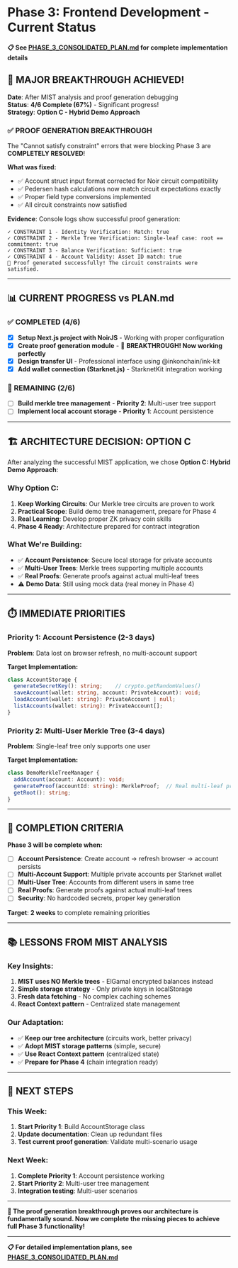# Phase 3: Frontend Development - Current Status

**📋 See [PHASE_3_CONSOLIDATED_PLAN.md](./PHASE_3_CONSOLIDATED_PLAN.md) for complete implementation details**

## 🎉 **MAJOR BREAKTHROUGH ACHIEVED!**

**Date**: After MIST analysis and proof generation debugging  
**Status**: **4/6 Complete (67%)** - Significant progress!  
**Strategy**: **Option C - Hybrid Demo Approach**  

### **✅ PROOF GENERATION BREAKTHROUGH**
The "Cannot satisfy constraint" errors that were blocking Phase 3 are **COMPLETELY RESOLVED**! 

**What was fixed:**
- ✅ Account struct input format corrected for Noir circuit compatibility
- ✅ Pedersen hash calculations now match circuit expectations exactly  
- ✅ Proper field type conversions implemented
- ✅ All circuit constraints now satisfied

**Evidence**: Console logs show successful proof generation:
```
✓ CONSTRAINT 1 - Identity Verification: Match: true
✓ CONSTRAINT 2 - Merkle Tree Verification: Single-leaf case: root == commitment: true  
✓ CONSTRAINT 3 - Balance Verification: Sufficient: true
✓ CONSTRAINT 4 - Account Validity: Asset ID match: true
🎉 Proof generated successfully! The circuit constraints were satisfied.
```

---

## 📊 **CURRENT PROGRESS vs PLAN.md**

### **✅ COMPLETED (4/6)**
- [x] **Setup Next.js project with NoirJS** - Working with proper configuration
- [x] **Create proof generation module** - 🎉 **BREAKTHROUGH! Now working perfectly**
- [x] **Design transfer UI** - Professional interface using @inkonchain/ink-kit
- [x] **Add wallet connection (Starknet.js)** - StarknetKit integration working

### **🔄 REMAINING (2/6)**  
- [ ] **Build merkle tree management** - **Priority 2**: Multi-user tree support
- [ ] **Implement local account storage** - **Priority 1**: Account persistence

---

## 🏗️ **ARCHITECTURE DECISION: OPTION C**

After analyzing the successful MIST application, we chose **Option C: Hybrid Demo Approach**:

### **Why Option C:**
1. **Keep Working Circuits**: Our Merkle tree circuits are proven to work
2. **Practical Scope**: Build demo tree management, prepare for Phase 4  
3. **Real Learning**: Develop proper ZK privacy coin skills
4. **Phase 4 Ready**: Architecture prepared for contract integration

### **What We're Building:**
- ✅ **Account Persistence**: Secure local storage for private accounts
- ✅ **Multi-User Trees**: Merkle trees supporting multiple accounts  
- ✅ **Real Proofs**: Generate proofs against actual multi-leaf trees
- ⚠️ **Demo Data**: Still using mock data (real money in Phase 4)

---

## ⏱️ **IMMEDIATE PRIORITIES**

### **Priority 1: Account Persistence (2-3 days)**
**Problem**: Data lost on browser refresh, no multi-account support

**Target Implementation:**
```typescript
class AccountStorage {
  generateSecretKey(): string;    // crypto.getRandomValues()
  saveAccount(wallet: string, account: PrivateAccount): void;
  loadAccount(wallet: string): PrivateAccount | null;
  listAccounts(wallet: string): PrivateAccount[];
}
```

### **Priority 2: Multi-User Merkle Tree (3-4 days)**  
**Problem**: Single-leaf tree only supports one user

**Target Implementation:**
```typescript
class DemoMerkleTreeManager {
  addAccount(account: Account): void;
  generateProof(accountId: string): MerkleProof;  // Real multi-leaf proof
  getRoot(): string;
}
```

---

## 🎯 **COMPLETION CRITERIA**

**Phase 3 will be complete when:**
- [ ] **Account Persistence**: Create account → refresh browser → account persists
- [ ] **Multi-Account Support**: Multiple private accounts per Starknet wallet  
- [ ] **Multi-User Tree**: Accounts from different users in same tree
- [ ] **Real Proofs**: Generate proofs against actual multi-leaf trees
- [ ] **Security**: No hardcoded secrets, proper key generation

**Target**: **2 weeks** to complete remaining priorities

---

## 📚 **LESSONS FROM MIST ANALYSIS**

### **Key Insights:**
1. **MIST uses NO Merkle trees** - ElGamal encrypted balances instead
2. **Simple storage strategy** - Only private keys in localStorage
3. **Fresh data fetching** - No complex caching schemes  
4. **React Context pattern** - Centralized state management

### **Our Adaptation:**
- ✅ **Keep our tree architecture** (circuits work, better privacy)
- ✅ **Adopt MIST storage patterns** (simple, secure)  
- ✅ **Use React Context pattern** (centralized state)
- ✅ **Prepare for Phase 4** (chain integration ready)

---

## 🚀 **NEXT STEPS**

### **This Week:**
1. **Start Priority 1**: Build AccountStorage class
2. **Update documentation**: Clean up redundant files  
3. **Test current proof generation**: Validate multi-scenario usage

### **Next Week:**
1. **Complete Priority 1**: Account persistence working
2. **Start Priority 2**: Multi-user tree management
3. **Integration testing**: Multi-user scenarios

---

**🎉 The proof generation breakthrough proves our architecture is fundamentally sound. Now we complete the missing pieces to achieve full Phase 3 functionality!**

---

**📋 For detailed implementation plans, see [PHASE_3_CONSOLIDATED_PLAN.md](./PHASE_3_CONSOLIDATED_PLAN.md)**